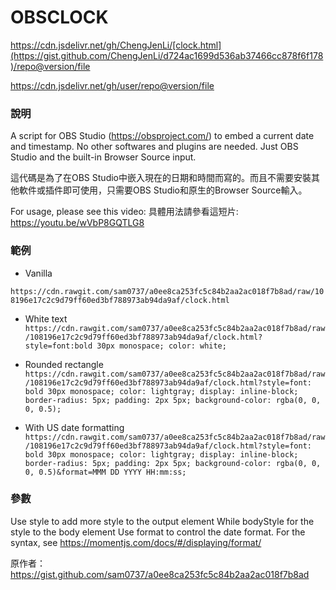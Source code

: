 # OBSCLOCK
https://cdn.jsdelivr.net/gh/ChengJenLi/[clock.html](https://gist.github.com/ChengJenLi/d724ac1699d536ab37466cc878f6f178)/repo@version/file

https://cdn.jsdelivr.net/gh/user/repo@version/file



###  說明
A script for OBS Studio (https://obsproject.com/) to embed a current date and timestamp. No other softwares and plugins are needed. Just OBS Studio and the built-in Browser Source input.

這代碼是為了在OBS Studio中嵌入現在的日期和時間而寫的。而且不需要安裝其他軟件或插件即可使用，只需要OBS Studio和原生的Browser Source輸入。

For usage, please see this video:
具體用法請參看這短片:
https://youtu.be/wVbP8GQTLG8

### 範例

- Vanilla

`https://cdn.rawgit.com/sam0737/a0ee8ca253fc5c84b2aa2ac018f7b8ad/raw/108196e17c2c9d79ff60ed3bf788973ab94da9af/clock.html`

- White text
`https://cdn.rawgit.com/sam0737/a0ee8ca253fc5c84b2aa2ac018f7b8ad/raw/108196e17c2c9d79ff60ed3bf788973ab94da9af/clock.html?style=font:bold 30px monospace; color: white;`

- Rounded rectangle
`https://cdn.rawgit.com/sam0737/a0ee8ca253fc5c84b2aa2ac018f7b8ad/raw/108196e17c2c9d79ff60ed3bf788973ab94da9af/clock.html?style=font: bold 30px monospace; color: lightgray; display: inline-block; border-radius: 5px; padding: 2px 5px; background-color: rgba(0, 0, 0, 0.5);`

- With US date formatting
`https://cdn.rawgit.com/sam0737/a0ee8ca253fc5c84b2aa2ac018f7b8ad/raw/108196e17c2c9d79ff60ed3bf788973ab94da9af/clock.html?style=font: bold 30px monospace; color: lightgray; display: inline-block; border-radius: 5px; padding: 2px 5px; background-color: rgba(0, 0, 0, 0.5)&format=MMM DD YYYY HH:mm:ss;`

### 參數
Use style to add more style to the output element
While bodyStyle for the style to the body element
Use format to control the date format. For the syntax, see https://momentjs.com/docs/#/displaying/format/

原作者：https://gist.github.com/sam0737/a0ee8ca253fc5c84b2aa2ac018f7b8ad
